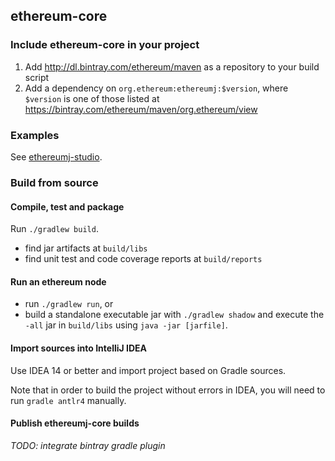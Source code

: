 
## ethereum-core

### Include ethereum-core in your project

 1. Add http://dl.bintray.com/ethereum/maven as a repository to your build script
 2. Add a dependency on `org.ethereum:ethereumj:$version`, where `$version` is one of those listed at https://bintray.com/ethereum/maven/org.ethereum/view


### Examples

See [ethereumj-studio](../ethereumj-studio).


### Build from source

#### Compile, test and package

Run `./gradlew build`.

 - find jar artifacts at `build/libs`
 - find unit test and code coverage reports at `build/reports`

#### Run an ethereum node

 - run `./gradlew run`, or
 - build a standalone executable jar with `./gradlew shadow` and execute the `-all` jar in `build/libs` using `java -jar [jarfile]`.

#### Import sources into IntelliJ IDEA

Use IDEA 14 or better and import project based on Gradle sources.

Note that in order to build the project without errors in IDEA, you will need to run `gradle antlr4` manually.

#### Publish ethereumj-core builds

_TODO: integrate bintray gradle plugin_
